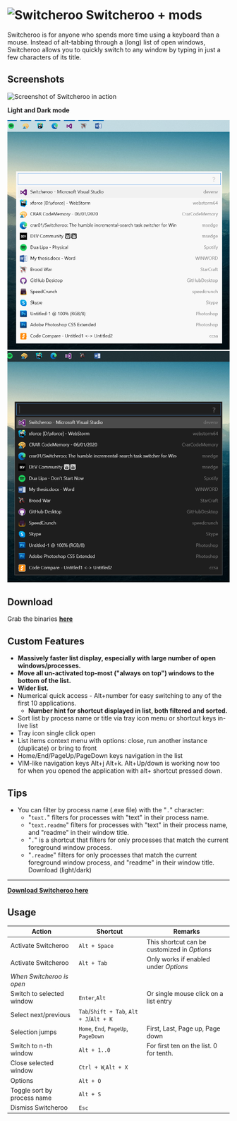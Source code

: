 <img src="logo.png" alt="Switcheroo" width="48px" height="48px"> Switcheroo + mods
==========
Switcheroo is for anyone who spends more time using a keyboard than a mouse.
Instead of alt-tabbing through a (long) list of open windows, Switcheroo allows
you to quickly switch to any window by typing in just a few characters of its title.

## Screenshots

<img src="screenshot.png" alt="Screenshot of Switcheroo in action" width="540px" height="372px">

**Light and Dark mode**

<img src="light.png" alt="Screenshot of Switcheroo in action" width="540px">
<img src="dark.png" alt="Screenshot of Switcheroo in action" width="540px">

Download
--------

Grab the binaries **[here](https://github.com/daanzu/Switcheroo/releases)**

Custom Features
-------
- **Massively faster list display, especially with large number of open windows/processes.**
- **Move all un-activated top-most ("always on top") windows to the bottom of the list.**
- **Wider list.**
- Numerical quick access - Alt+number for easy switching to any of the first 10 applications.
    - **Number hint for shortcut displayed in list, both filtered and sorted.**
- Sort list by process name or title via tray icon menu or shortcut keys in-live list
- Tray icon single click open
- List items context menu with options: close, run another instance (duplicate) or bring to front
- Home/End/PageUp/PageDown keys navigation in the list
- VIM-like navigation keys Alt+j Alt+k. Alt+Up/down is working now too for when you opened the application with alt+ shortcut pressed down.

Tips
----
- You can filter by process name (.exe file) with the "`.`" character:
    - "`text.`" filters for processes with "text" in their process name.
    - "`text.readme`" filters for processes with "text" in their process name, and "readme" in their window title.
    - "`.`" is a shortcut that filters for only processes that match the current foreground window process.
    - "`.readme`" filters for only processes that match the current foreground window process,  and "readme" in their window title.
Download (light/dark)
--------
**[Download Switcheroo here](https://github.com/crar01/Switcheroo/releases)**

Usage
-----

Action                         | Shortcut        | Remarks
------------------------------ | --------------- | ----------
Activate Switcheroo            | `Alt + Space`   | This shortcut can be customized in _Options_
Activate Switcheroo            | `Alt + Tab`     | Only works if enabled under _Options_
_When Switcheroo is open_      |                 |
Switch to selected window      | `Enter`,`Alt`   | Or single mouse click on a list entry
Select next/previous           | `Tab`/`Shift + Tab`, `Alt + J`/`Alt + K` |
Selection jumps                | `Home`, `End`, `PageUp`, `PageDown`| First, Last, Page up, Page down
Switch to n-th window          | `Alt + 1..0`    | For first ten on the list. 0 for tenth.
Close selected window          | `Ctrl + W`,`Alt + X`|
Options                        | `Alt + O`       |
Toggle sort by process name    | `Alt + S`       |
Dismiss Switcheroo             | `Esc`           |
